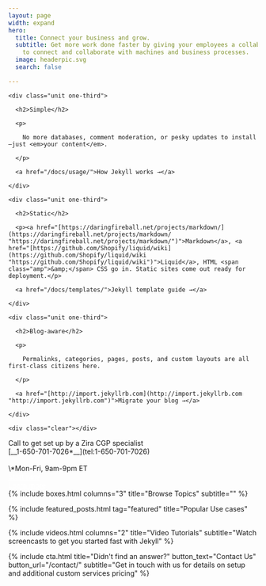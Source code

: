 ```yaml
---
layout: page
width: expand
hero:
  title: Connect your business and grow.
  subtitle: Get more work done faster by giving your employees a collaboration toolset
    to connect and collaborate with machines and business processes.
  image: headerpic.svg
  search: false

---
```

<section class="features">

  <div class="grid">

    <div class="unit one-third">

      <h2>Simple</h2>

      <p>

        No more databases, comment moderation, or pesky updates to install—just <em>your content</em>.

      </p>

      <a href="/docs/usage/">How Jekyll works →</a>

    </div>

    <div class="unit one-third">

      <h2>Static</h2>

      <p><a href="[https://daringfireball.net/projects/markdown/](https://daringfireball.net/projects/markdown/ "https://daringfireball.net/projects/markdown/")">Markdown</a>, <a href="[https://github.com/Shopify/liquid/wiki](https://github.com/Shopify/liquid/wiki "https://github.com/Shopify/liquid/wiki")">Liquid</a>, HTML <span class="amp">&amp;</span> CSS go in. Static sites come out ready for deployment.</p>

      <a href="/docs/templates/">Jekyll template guide →</a>

    </div>

    <div class="unit one-third">

      <h2>Blog-aware</h2>

      <p>

        Permalinks, categories, pages, posts, and custom layouts are all first-class citizens here.

      </p>

      <a href="[http://import.jekyllrb.com](http://import.jekyllrb.com "http://import.jekyllrb.com")">Migrate your blog →</a>

    </div>

    <div class="clear"></div>

  </div>

</section>

<div class="uk-section uk-text-center">
<div class="row">
<div class="column">
Call to get set up by a Zira CGP specialist
<br>
[__1-650-701-7026*__](tel:1-650-701-7026)
<br>
<br>
\*Mon-Fri, 9am-9pm ET
</div>
<div class="column">
<a style="color:white" class="uk-button uk-button-primary uk-button-large" 	href="/contact">Start now</a><br>
<a style="color:white" class="uk-button uk-button-primary uk-button-large" href="/docs/getting-started/introduction/">Learn more</a>
</div>
</div>
</div>

<!-- Browse Topics --> {% include boxes.html columns="3" title="Browse Topics" subtitle="" %} <!-- New posts --> <!-- {% include new-posts.html columns="3" tag="new" title="New posts" subtitle="" %} -->

<!-- Featured Articles -->
{% include featured_posts.html tag="featured" title="Popular Use cases" %}

{% include videos.html columns="2" title="Video Tutorials" subtitle="Watch screencasts to get you started fast with
Jekyll" %}

<!-- {% include faqs.html multiple="true" title="Frequently asked questions" category="presale" subtitle="Find quicke answers to frequent pre-sale questions asked by customers" %} -->

<!-- {% include team.html authors="evan, john, sara, alex, tom, daniel" title="We are here to help" subtitle="Our team is just an email away ready to answer your questions" %} -->

{% include cta.html title="Didn't find an answer?" button_text="Contact Us" button_url="/contact/" subtitle="Get in
touch with us for details on setup and additional custom services pricing" %}

<!-- Global site tag (gtag.js) - Google Analytics -->
<script async src="https://www.googletagmanager.com/gtag/js?id=UA-23863461-5">
</script>
<script>
window.dataLayer = window.dataLayer || \[\];
function gtag(){dataLayer.push(arguments);}
gtag('js', new Date());

gtag('config', 'UA-23863461-5');
</script>